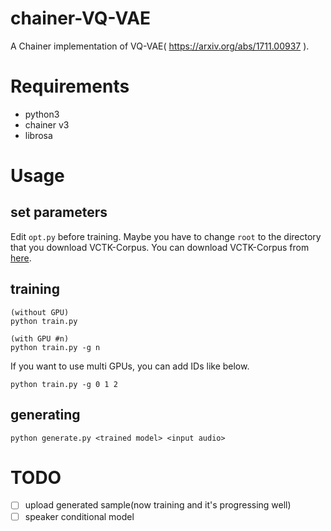 # chainer-VQ-VAE
A Chainer implementation of VQ-VAE( https://arxiv.org/abs/1711.00937 ).

# Requirements
- python3
- chainer v3
- librosa

# Usage
## set parameters
Edit `opt.py` before training. Maybe you have to change `root` to the directory that you download VCTK-Corpus. You can download VCTK-Corpus from [here](http://homepages.inf.ed.ac.uk/jyamagis/page3/page58/page58.html).

## training
```
(without GPU)
python train.py

(with GPU #n)
python train.py -g n
```

If you want to use multi GPUs, you can add IDs like below.
```
python train.py -g 0 1 2
```

## generating
```
python generate.py <trained model> <input audio>
```

# TODO
- [ ] upload generated sample(now training and it's progressing well)
- [ ] speaker conditional model
